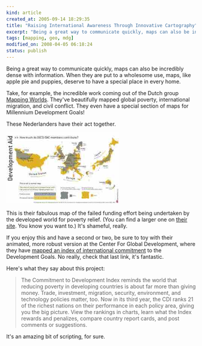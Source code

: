 ```yaml
--- 
kind: article
created_at: 2005-09-14 18:29:35
title: "Raising International Awareness Through Innovative Cartography"
excerpt: "Being a great way to communicate quickly, maps can also be incredibly dense with information. When they are put to a wholesome use, maps, like apple pie and puppies, deserve to have a special place in every home."
tags: [mapping, geo, mdg]
modified_on: 2008-04-05 06:18:24
status: publish
---
```


Being a great way to communicate quickly, maps can also be incredibly dense with information.  When they are put to a wholesome use, maps, like apple pie and puppies, deserve to have a special place in every home.

Take, for example, the incredible work coming out of the Dutch group <a href="http://www.mappingworlds.nl/">Mapping Worlds</a>. They've beautifully mapped global poverty, international migration, and civil conflict. They even have a special section of maps for Millennium Development Goals!  

These Nederlanders have their act together. 

<img alt="oda_june2005.jpg" src="/images/oda_june2005.jpg" width="300" height="189" />

This is their fabulous map of the failed funding effort being undertaken by the developed world for poverty relief. (You can find a larger one on <a href="http://www.mappingworlds.nl/">their site</a>. You know you want to.) It's shameful, really. 


If you enjoy this and have a second or two, be sure to toy with their animated, more robust version at the Center For Global Development, where they have <a href="http://www.cgdev.org/section/initiatives/_active/cdi/_maps/">mapped an index of international commitment</a> to the Development Goals. No really, check that last link, it's fantastic. 

Here's what they say about this project: <blockquote class="large"> The Commitment to Development Index reminds the world that reducing poverty in developing countries is about far more than giving money. Trade, investment, migration, security, environment, and technology policies matter, too. Now in its third year, the CDI ranks 21 of the richest nations on their performance in each policy area, giving you the big picture. View the rankings in charts, learn what the Index rewards and penalizes, compare country report cards, and post comments or suggestions.</blockquote> 

It's an amazing bit of scripting, for sure.